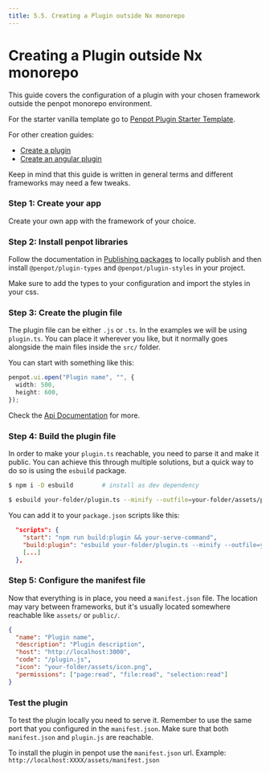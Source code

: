 ```yaml
---
title: 5.5. Creating a Plugin outside Nx monorepo
---
```


# Creating a Plugin outside Nx monorepo

This guide covers the configuration of a plugin with your chosen framework outside the penpot monorepo environment.

For the starter vanilla template go to [Penpot Plugin Starter Template](https://github.com/penpot/penpot-plugin-starter-template).

For other creation guides:

- [Create a plugin](link-to-create-plugin.md)
- [Create an angular plugin](link-to-create-angular-plugin.md)

Keep in mind that this guide is written in general terms and different frameworks may need a few tweaks.

### Step 1: Create your app

Create your own app with the framework of your choice.

### Step 2: Install penpot libraries

Follow the documentation in [Publishing packages](link-to-publish-package.md) to locally publish and then install `@penpot/plugin-types` and `@penpot/plugin-styles` in your project.

Make sure to add the types to your configuration and import the styles in your css.

### Step 3: Create the plugin file

The plugin file can be either `.js` or `.ts`. In the examples we will be using `plugin.ts`. You can place it wherever you like, but it normally goes alongside the main files inside the `src/` folder.

You can start with something like this:

```ts
penpot.ui.open("Plugin name", "", {
  width: 500,
  height: 600,
});
```

Check the [Api Documentation](/technical-guide/plugins/api) for more.

### Step 4: Build the plugin file

In order to make your `plugin.ts` reachable, you need to parse it and make it public. You can achieve this through multiple solutions, but a quick way to do so is using the `esbuild` package.

```bash
$ npm i -D esbuild        # install as dev dependency
```

```bash
$ esbuild your-folder/plugin.ts --minify --outfile=your-folder/assets/plugin.js
```

You can add it to your `package.json` scripts like this:

```json
  "scripts": {
    "start": "npm run build:plugin && your-serve-command",
    "build:plugin": "esbuild your-folder/plugin.ts --minify --outfile=your-folder/assets/plugin.js"
    [...]
  },
```

### Step 5: Configure the manifest file

Now that everything is in place, you need a `manifest.json` file. The location may vary between frameworks, but it's usually located somewhere reachable like `assets/` or `public/`.

```json
{
  "name": "Plugin name",
  "description": "Plugin description",
  "host": "http://localhost:3000",
  "code": "/plugin.js",
  "icon": "your-folder/assets/icon.png",
  "permissions": ["page:read", "file:read", "selection:read"]
}
```

### Test the plugin

To test the plugin locally you need to serve it. Remember to use the same port that you configured in the `manifest.json`. Make sure that both `manifest.json` and `plugin.js` are reachable.

To install the plugin in penpot use the `manifest.json` url. Example: `http://localhost:XXXX/assets/manifest.json`
